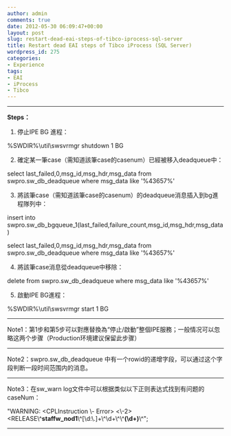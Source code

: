```yaml
---
author: admin
comments: true
date: 2012-05-30 06:09:47+00:00
layout: post
slug: restart-dead-eai-steps-of-tibco-iprocess-sql-server
title: Restart dead EAI steps of Tibco iProcess (SQL Server)
wordpress_id: 275
categories:
- Experience
tags:
- EAI
- iProcess
- Tibco
---
```


* * *

**Steps：**

1. 停止IPE BG 進程：

%SWDIR%\util\swsvrmgr shutdown 1 BG

  


2. 確定某一筆case（需知道該筆case的casenum）已經被移入deadqueue中：

select last_failed,0,msg_id,msg_hdr,msg_data from swpro.sw_db_deadqueue where msg_data like '%43657%'

3. 將該筆case（需知道該筆case的casenum）的deadqueue消息插入到bg進程隊列中：

insert into swpro.sw_db_bgqueue_1(last_failed,failure_count,msg_id,msg_hdr,msg_data )

select last_failed,0,msg_id,msg_hdr,msg_data from swpro.sw_db_deadqueue where msg_data like '%43657%'

4. 將該筆case消息從deadqueue中移除：

delete from swpro.sw_db_deadqueue where msg_data like '%43657%'

  


5. 啟動IPE BG進程：

%SWDIR%\util\swsvrmgr start 1 BG

* * *

Note1：第1步和第5步可以對應替換為“停止/啟動”整個IPE服務；一般情况可以忽略这两个步骤（Production环境建议保留此步骤）

* * *

Note2：swpro.sw_db_deadqueue 中有一个rowid的递增字段，可以通过这个字段判断一段时间范围内的消息。

* * *

Note3：在sw_warn log文件中可以根据类似以下正则表达式找到有问题的caseNum：

"WARNING: <CPLInstruction \\- Error> <\\-2> <RELEASE> <RELEASE\\^**staffw_nod1**\\^[\\d:\\.]+\\^\\d+\\^\\^**(\\d+)**\\^";

* * *
